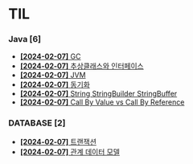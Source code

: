 # TIL
 
### Java [6]
- [**[2024-02-07]**  GC](https://github.com/A-lass/TIL/blob/main/Java/GC.md)
- [**[2024-02-07]**  추상클래스와 인터페이스](https://github.com/A-lass/TIL/blob/main/Java/추상클래스와_인터페이스.md)
- [**[2024-02-07]**  JVM](https://github.com/A-lass/TIL/blob/main/Java/JVM.md)
- [**[2024-02-07]**  동기화](https://github.com/A-lass/TIL/blob/main/Java/동기화.md)
- [**[2024-02-07]**  String StringBuilder StringBuffer](https://github.com/A-lass/TIL/blob/main/Java/String_StringBuilder_StringBuffer.md)
- [**[2024-02-07]**  Call By Value vs Call By Reference](https://github.com/A-lass/TIL/blob/main/Java/Call_By_Value_vs_Call_By_Reference.md)
### DATABASE [2]
- [**[2024-02-07]**  트랜잭션](https://github.com/A-lass/TIL/blob/main/DATABASE/트랜잭션.md)
- [**[2024-02-07]**  관계 데이터 모델](https://github.com/A-lass/TIL/blob/main/DATABASE/관계_데이터_모델.md)

